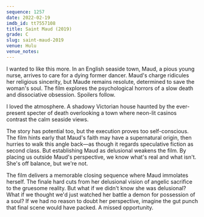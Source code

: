 ```yaml
---
sequence: 1257
date: 2022-02-19
imdb_id: tt7557108
title: Saint Maud (2019)
grade: C
slug: saint-maud-2019
venue: Hulu
venue_notes:
---
```


I wanted to like this more. In an English seaside town, Maud, a pious young nurse, arrives to care for a dying former dancer. Maud's charge ridicules her religious sincerity, but Maude remains resolute, determined to save the woman's soul. The film explores the psychological horrors of a slow death and dissociative obsession. Spoilers follow.

<!-- end -->

I loved the atmosphere. A shadowy Victorian house haunted by the ever-present specter of death overlooking a town where neon-lit casinos contrast the calm seaside views.

The story has potential too, but the execution proves too self-conscious. The film hints early that Maud's faith may have a supernatural origin, then hurries to walk this angle back—as though it regards speculative fiction as second class. But establishing Maud as delusional weakens the film. By placing us outside Maud's perspective, we know what's real and what isn't. She's off balance, but we're not.

The film delivers a memorable closing sequence where Maud immolates herself. The finale hard cuts from her delusional vision of angelic sacrifice to the gruesome reality. But what if we didn't know she was delusional? What if we thought we'd just watched her battle a demon for possession of a soul? If we had no reason to doubt her perspective, imagine the gut punch that final scene would have packed. A missed opportunity.
